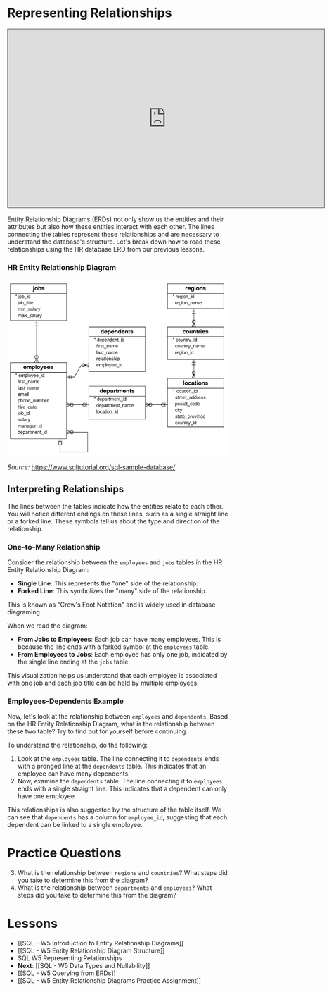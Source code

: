 # Representing Relationships

<iframe src="https://egator.hosted.panopto.com/Panopto/Pages/Embed.aspx?id=b9a748d1-1060-4e42-85a0-b1160003d89b&autoplay=false&offerviewer=true&showtitle=true&showbrand=true&captions=false&interactivity=all" height="405" width="720" style="border: 1px solid #464646;" allowfullscreen allow="autoplay" aria-label="Panopto Embedded Video Player"></iframe>

Entity Relationship Diagrams (ERDs) not only show us the entities and their attributes but also how these entities interact with each other. The lines connecting the tables represent these relationships and are necessary to understand the database's structure. Let's break down how to read these relationships using the HR database ERD from our previous lessons.

### HR Entity Relationship Diagram
<img src="https://raw.githubusercontent.com/kellerflint/Class-Intro-SQL/hugo/content/SQL-Files/Images/hr_db_erd.png">

*Source:* https://www.sqltutorial.org/sql-sample-database/
## Interpreting Relationships

The lines between the tables indicate how the entities relate to each other. You will notice different endings on these lines, such as a single straight line or a forked line. These symbols tell us about the type and direction of the relationship.
### One-to-Many Relationship

Consider the relationship between the `employees` and `jobs` tables in the HR Entity Relationship Diagram:
- **Single Line**: This represents the "one" side of the relationship.
- **Forked Line**: This symbolizes the "many" side of the relationship.

This is known as "Crow's Foot Notation" and is widely used in database diagraming.

When we read the diagram:
- **From Jobs to Employees**: Each job can have many employees. This is because the line ends with a forked symbol at the `employees` table.
- **From Employees to Jobs**: Each employee has only one job, indicated by the single line ending at the `jobs` table.

This visualization helps us understand that each employee is associated with one job and each job title can be held by multiple employees.

### Employees-Dependents Example

Now, let's look at the relationship between `employees` and `dependents`. Based on the HR Entity Relationship Diagram, what is the relationship between these two table? Try to find out for yourself before continuing.

To understand the relationship, do the following:
1. Look at the `employees` table. The line connecting it to `dependents` ends with a pronged line at the `dependents` table. This indicates that an employee can have many dependents.
2. Now, examine the `dependents` table. The line connecting it to `employees` ends with a single straight line. This indicates that a dependent can only have one employee.

This relationships is also suggested by the structure of the table itself. We can see that `dependents` has a column for `employee_id`, suggesting that each dependent can be linked to a single employee.

# Practice Questions

3. What is the relationship between `regions` and `countries`? What steps did you take to determine this from the diagram?
4. What is the relationship between `departments` and `employees`? What steps did you take to determine this from the diagram?
# Lessons
- [[SQL - W5 Introduction to Entity Relationship Diagrams]]
- [[SQL - W5 Entity Relationship Diagram Structure]]
- SQL W5 Representing Relationships
- **Next**: [[SQL - W5 Data Types and Nullability]]
- [[SQL - W5 Querying from ERDs]]
- [[SQL - W5 Entity Relationship Diagrams Practice Assignment]]

